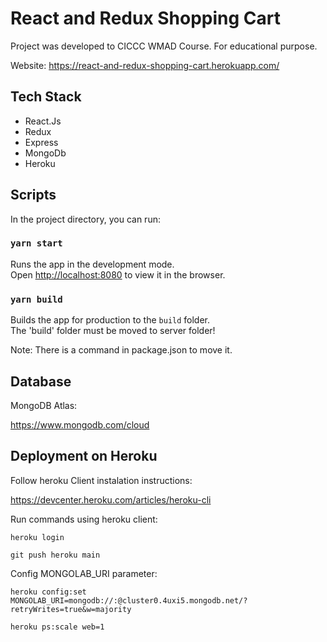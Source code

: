 # React and Redux Shopping Cart

Project was developed to CICCC WMAD Course. For educational purpose.

Website:
https://react-and-redux-shopping-cart.herokuapp.com/

## Tech Stack

- React.Js
- Redux
- Express
- MongoDb
- Heroku


## Scripts

In the project directory, you can run:

### `yarn start`

Runs the app in the development mode.\
Open [http://localhost:8080](http://localhost:8080) to view it in the browser.

### `yarn build`

Builds the app for production to the `build` folder.\
The 'build' folder must be moved to server folder!

Note: There is a command in package.json to move it.


## Database

MongoDB Atlas:

https://www.mongodb.com/cloud


## Deployment on Heroku

Follow heroku Client instalation instructions:

https://devcenter.heroku.com/articles/heroku-cli


Run commands using heroku client:

`heroku login`

`git push heroku main`

Config MONGOLAB_URI parameter:

`heroku config:set MONGOLAB_URI=mongodb://`<dbuser>`:`<dbpassword>`@cluster0.4uxi5.mongodb.net/`<dbname>`?retryWrites=true&w=majority`

`heroku ps:scale web=1`

